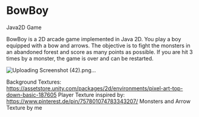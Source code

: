 # BowBoy
Java2D Game

BowBoy is a 2D arcade game implemented in Java 2D. You play a boy equipped with a bow and arrows. 
The objective is to fight the monsters in an abandoned forest and score as many points as possible. 
If you are hit 3 times by a monster, the game is over and can be restarted.

![Uploading Screenshot (42).png…]()

Background Textures: https://assetstore.unity.com/packages/2d/environments/pixel-art-top-down-basic-187605
Player Texture inspired by: https://www.pinterest.de/pin/757801074783343207/
Monsters and Arrow Texture by me
